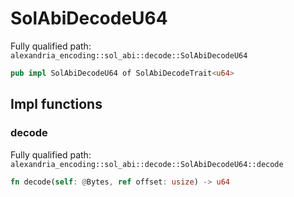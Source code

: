 # SolAbiDecodeU64

Fully qualified path: `alexandria_encoding::sol_abi::decode::SolAbiDecodeU64`

```rust
pub impl SolAbiDecodeU64 of SolAbiDecodeTrait<u64>
```

## Impl functions

### decode

Fully qualified path: `alexandria_encoding::sol_abi::decode::SolAbiDecodeU64::decode`

```rust
fn decode(self: @Bytes, ref offset: usize) -> u64
```

